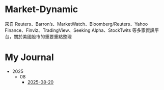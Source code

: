 # Market-Dynamic
來自 Reuters、Barron’s、MarketWatch、Bloomberg/Reuters、Yahoo Finance、Finviz、TradingView、Seeking Alpha、StockTwits 等多家資訊平台，關於美國股市的重要重點整理
# My Journal

- 2025
  - 08
    - [2025-08-20](journal/2025/08/2025-08-20.md)
